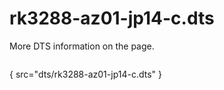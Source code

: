 # rk3288-az01-jp14-c.dts

More DTS information on the [](Linux-DTSs.md) page.

```
```
{ src="dts/rk3288-az01-jp14-c.dts" }
